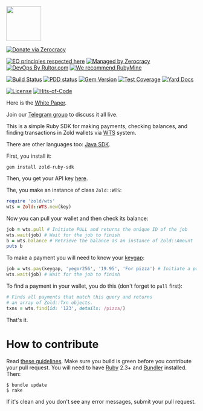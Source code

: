 <img src="http://www.zold.io/logo.svg" width="92px" height="92px"/>

[![Donate via Zerocracy](https://www.0crat.com/contrib-badge/CAZPZR9FS.svg)](https://www.0crat.com/contrib/CAZPZR9FS)

[![EO principles respected here](http://www.elegantobjects.org/badge.svg)](http://www.elegantobjects.org)
[![Managed by Zerocracy](https://www.0crat.com/badge/CAZPZR9FS.svg)](https://www.0crat.com/p/CAZPZR9FS)
[![DevOps By Rultor.com](http://www.rultor.com/b/yegor256/zold)](http://www.rultor.com/p/yegor256/zold)
[![We recommend RubyMine](http://www.elegantobjects.org/rubymine.svg)](https://www.jetbrains.com/ruby/)

[![Build Status](https://travis-ci.org/zold-io/zold-ruby-sdk.svg)](https://travis-ci.org/zold-io/zold-ruby-sdk)
[![PDD status](http://www.0pdd.com/svg?name=zold-io/zold-ruby-sdk)](http://www.0pdd.com/p?name=zold-io/zold-ruby-sdk)
[![Gem Version](https://badge.fury.io/rb/zold-ruby-sdk.svg)](http://badge.fury.io/rb/zold-ruby-sdk)
[![Test Coverage](https://img.shields.io/codecov/c/github/zold-io/zold-ruby-sdk.svg)](https://codecov.io/github/zold-io/zold-ruby-sdk?branch=master)
[![Yard Docs](http://img.shields.io/badge/yard-docs-blue.svg)](http://rubydoc.info/github/zold-io/zold-ruby-sdk/master/frames)

[![License](https://img.shields.io/badge/license-MIT-green.svg)](https://github.com/yegor256/takes/blob/master/LICENSE.txt)
[![Hits-of-Code](https://hitsofcode.com/github/zold-io/zold-score)](https://hitsofcode.com/view/github/zold-io/zold-ruby-sdk)

Here is the [White Paper](https://papers.zold.io/wp.pdf).

Join our [Telegram group](https://t.me/zold_io) to discuss it all live.

This is a simple Ruby SDK for making payments, checking balances, and finding transactions in
Zold wallets via [WTS](https://wts.zold.io) system.

There are other languages too: [Java SDK](https://github.com/amihaiemil/zold-java-client).

First, you install it:

```
gem install zold-ruby-sdk
```

Then, you get your API key [here](https://wts.zold.io/api).

The, you make an instance of class `Zold::WTS`:

```ruby
require 'zold/wts'
wts = Zold::WTS.new(key)
```

Now you can pull your wallet and then check its balance:

```ruby
job = wts.pull # Initiate PULL and returns the unique ID of the job
wts.wait(job) # Wait for the job to finish
b = wts.balance # Retrieve the balance as an instance of Zold::Amount
puts b
```

To make a payment you will need to know your
[keygap](https://blog.zold.io/2018/07/18/keygap.html):

```ruby
job = wts.pay(keygap, 'yegor256', '19.95', 'For pizza') # Initiate a payment request
wts.wait(job) # Wait for the job to finish
```

To find a payment in your wallet, you do this (don't forget to `pull` first):

```ruby
# Finds all payments that match this query and returns
# an array of Zold::Txn objects.
txns = wts.find(id: '123', details: /pizza/)
```

That's it.

# How to contribute

Read [these guidelines](https://www.yegor256.com/2014/04/15/github-guidelines.html).
Make sure you build is green before you contribute
your pull request. You will need to have [Ruby](https://www.ruby-lang.org/en/) 2.3+ and
[Bundler](https://bundler.io/) installed. Then:

```
$ bundle update
$ rake
```

If it's clean and you don't see any error messages, submit your pull request.
